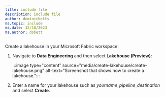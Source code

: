 ```yaml
---
title: include file
description: include file
author: dominicbetts
ms.topic: include
ms.date: 12/18/2023
ms.author: dobett
---
```


Create a lakehouse in your Microsoft Fabric workspace:

1. Navigate to **Data Engineering** and then select **Lakehouse (Preview)**:

    :::image type="content" source="media/create-lakehouse/create-lakehouse.png" alt-text="Screenshot that shows how to create a lakehouse.":::

1. Enter a name for your lakehouse such as _yourname_pipeline_destination_ and select **Create**.
